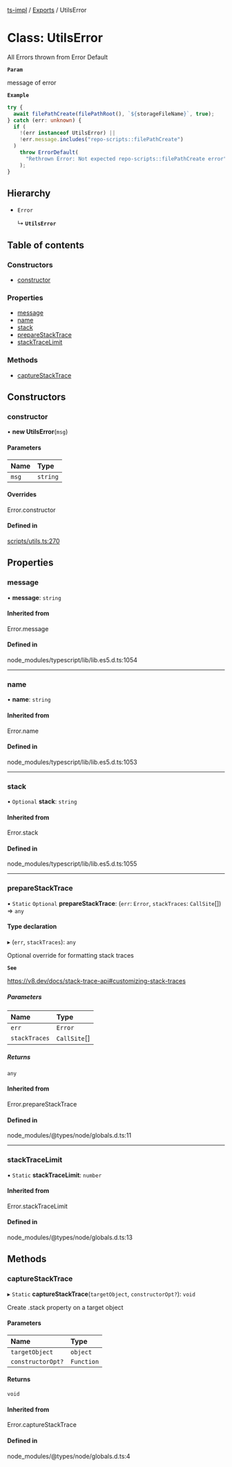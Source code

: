 [ts-impl](../README.md) / [Exports](../modules.md) / UtilsError

# Class: UtilsError

All Errors thrown from Error Default

**`Param`**

message of error

**`Example`**

```ts
try {
  await filePathCreate(filePathRoot(), `${storageFileName}`, true);
} catch (err: unknown) {
  if (
    !(err instanceof UtilsError) ||
    !err.message.includes("repo-scripts::filePathCreate")
  )
    throw ErrorDefault(
      "Rethrown Error: Not expected repo-scripts::filePathCreate error"
    );
}
```

## Hierarchy

- `Error`

  ↳ **`UtilsError`**

## Table of contents

### Constructors

- [constructor](UtilsError.md#constructor)

### Properties

- [message](UtilsError.md#message)
- [name](UtilsError.md#name)
- [stack](UtilsError.md#stack)
- [prepareStackTrace](UtilsError.md#preparestacktrace)
- [stackTraceLimit](UtilsError.md#stacktracelimit)

### Methods

- [captureStackTrace](UtilsError.md#capturestacktrace)

## Constructors

### constructor

• **new UtilsError**(`msg`)

#### Parameters

| Name  | Type     |
| :---- | :------- |
| `msg` | `string` |

#### Overrides

Error.constructor

#### Defined in

[scripts/utils.ts:270](https://github.com/jonathanchowjh/ts-utils/blob/a363c2a/scripts/utils.ts#L270)

## Properties

### message

• **message**: `string`

#### Inherited from

Error.message

#### Defined in

node_modules/typescript/lib/lib.es5.d.ts:1054

---

### name

• **name**: `string`

#### Inherited from

Error.name

#### Defined in

node_modules/typescript/lib/lib.es5.d.ts:1053

---

### stack

• `Optional` **stack**: `string`

#### Inherited from

Error.stack

#### Defined in

node_modules/typescript/lib/lib.es5.d.ts:1055

---

### prepareStackTrace

▪ `Static` `Optional` **prepareStackTrace**: (`err`: `Error`, `stackTraces`: `CallSite`[]) => `any`

#### Type declaration

▸ (`err`, `stackTraces`): `any`

Optional override for formatting stack traces

**`See`**

https://v8.dev/docs/stack-trace-api#customizing-stack-traces

##### Parameters

| Name          | Type         |
| :------------ | :----------- |
| `err`         | `Error`      |
| `stackTraces` | `CallSite`[] |

##### Returns

`any`

#### Inherited from

Error.prepareStackTrace

#### Defined in

node_modules/@types/node/globals.d.ts:11

---

### stackTraceLimit

▪ `Static` **stackTraceLimit**: `number`

#### Inherited from

Error.stackTraceLimit

#### Defined in

node_modules/@types/node/globals.d.ts:13

## Methods

### captureStackTrace

▸ `Static` **captureStackTrace**(`targetObject`, `constructorOpt?`): `void`

Create .stack property on a target object

#### Parameters

| Name              | Type       |
| :---------------- | :--------- |
| `targetObject`    | `object`   |
| `constructorOpt?` | `Function` |

#### Returns

`void`

#### Inherited from

Error.captureStackTrace

#### Defined in

node_modules/@types/node/globals.d.ts:4
